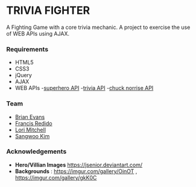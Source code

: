 # TRIVIA FIGHTER
A Fighting Game with a core trivia mechanic. A project to exercise the use of WEB APIs using AJAX.

### Requirements
- HTML5
- CSS3
- jQuery
- AJAX
- WEB APIs
    -[superhero API](http://www.superheroapi.com/)
    -[trivia API](https://opentdb.com)
    -[chuck norrise API](https://api.chucknorris.io/)


### Team

- [Brian Evans](https://github.com/sloumdrone)
- [Francis Redido ](https://github.com/sicnarfodider/)
- [Lori Mitchell](https://github.com/lmitchell524)
- [Sangwoo Kim](https://github.com/sangwoo89118)

### Acknowledgements
- **Hero/Villian Images** https://jsenior.deviantart.com/
- **Backgrounds** : https://imgur.com/gallery/OinOT , https://imgur.com/gallery/gkK0C
